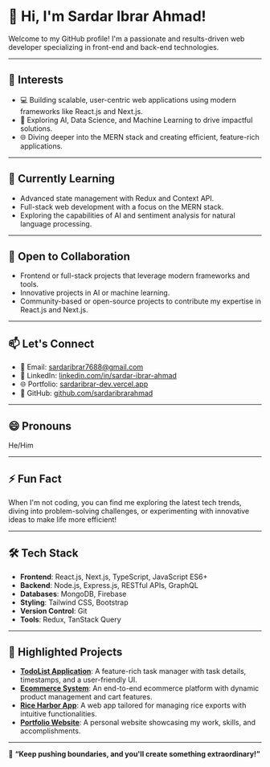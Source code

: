 # 👋 Hi, I'm Sardar Ibrar Ahmad!  
Welcome to my GitHub profile! I'm a passionate and results-driven web developer specializing in front-end and back-end technologies.  

---

## 👀 Interests  
- 💻 Building scalable, user-centric web applications using modern frameworks like React.js and Next.js.  
- 🚀 Exploring AI, Data Science, and Machine Learning to drive impactful solutions.  
- 🌐 Diving deeper into the MERN stack and creating efficient, feature-rich applications.  

---

## 🌱 Currently Learning  
- Advanced state management with Redux and Context API.  
- Full-stack web development with a focus on the MERN stack.  
- Exploring the capabilities of AI and sentiment analysis for natural language processing.  

---

## 💞️ Open to Collaboration  
- Frontend or full-stack projects that leverage modern frameworks and tools.  
- Innovative projects in AI or machine learning.  
- Community-based or open-source projects to contribute my expertise in React.js and Next.js.  

---

## 📫 Let's Connect  
- 📧 Email: [sardaribrar7688@gmail.com](mailto:sardaribrar7688@gmail.com)  
- 💼 LinkedIn: [linkedin.com/in/sardar-ibrar-ahmad](https://linkedin.com/in/sardar-ibrar-ahmad)  
- 🌐 Portfolio: [sardaribrar-dev.vercel.app](https://sardaribrar-dev.vercel.app)  
- 🐙 GitHub: [github.com/sardaribrarahmad](https://github.com/sardaribrarahmad)  

---

## 😄 Pronouns  
He/Him  

---

## ⚡ Fun Fact  
When I'm not coding, you can find me exploring the latest tech trends, diving into problem-solving challenges, or experimenting with innovative ideas to make life more efficient!  

---

## 🛠️ Tech Stack  
- **Frontend**: React.js, Next.js, TypeScript, JavaScript ES6+  
- **Backend**: Node.js, Express.js, RESTful APIs, GraphQL  
- **Databases**: MongoDB, Firebase  
- **Styling**: Tailwind CSS, Bootstrap  
- **Version Control**: Git  
- **Tools**: Redux, TanStack Query  

---

## 🌟 Highlighted Projects  
- **[TodoList Application](https://github.com/sardaribrarahmad/todolist-app)**: A feature-rich task manager with task details, timestamps, and a user-friendly UI.  
- **[Ecommerce System](https://github.com/sardaribrarahmad/ecommerce-system)**: An end-to-end ecommerce platform with dynamic product management and cart features.  
- **[Rice Harbor App](https://github.com/sardaribrarahmad/rice-harbor)**: A web app tailored for managing rice exports with intuitive functionalities.  
- **[Portfolio Website](https://sardaribrar-dev.vercel.app)**: A personal website showcasing my work, skills, and accomplishments.  

---

🌟 **“Keep pushing boundaries, and you'll create something extraordinary!”**  
